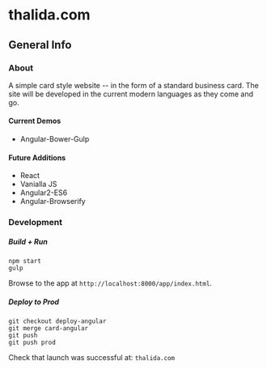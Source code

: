 # thalida.com

## General Info

### About
A simple card style website -- in the form of a standard business card. 
The site will be developed in the current modern languages as they come and go.

#### Current Demos
- Angular-Bower-Gulp


#### Future Additions
- React
- Vanialla JS
- Angular2-ES6
- Angular-Browserify


### Development
##### Build + Run
```
npm start
gulp
```
Browse to the app at `http://localhost:8000/app/index.html`.


##### Deploy to Prod
```
git checkout deploy-angular
git merge card-angular
git push
git push prod
```
Check that launch was successful at: `thalida.com`
